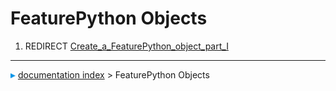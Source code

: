 # FeaturePython Objects
1.  REDIRECT [Create\_a\_FeaturePython\_object\_part\_I](Create_a_FeaturePython_object_part_I.md)



---
![](images/Right_arrow.png) [documentation index](../README.md) > FeaturePython Objects
